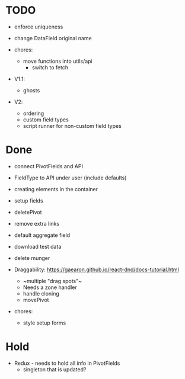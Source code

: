 # TODO
- enforce uniqueness
- change DataField original name

- chores:
  - move functions into utils/api
    - switch to fetch

- V1.1:
  - ghosts

- V2:
  - ordering
  - custom field types
  - script runner for non-custom field types


# Done
- connect PivotFields and API
- FieldType to API under user (include defaults)
- creating elements in the container
- setup fields
- deletePivot

- remove extra links
- default aggregate field
- download test data
- delete munger

- Draggability: https://gaearon.github.io/react-dnd/docs-tutorial.html
  - ~multiple "drag spots"~
  - Needs a zone handler
  - handle cloning
  - movePivot

- chores:
  - style setup forms

# Hold
- Redux - needs to hold all info in PivotFields
  - singleton that is updated?
